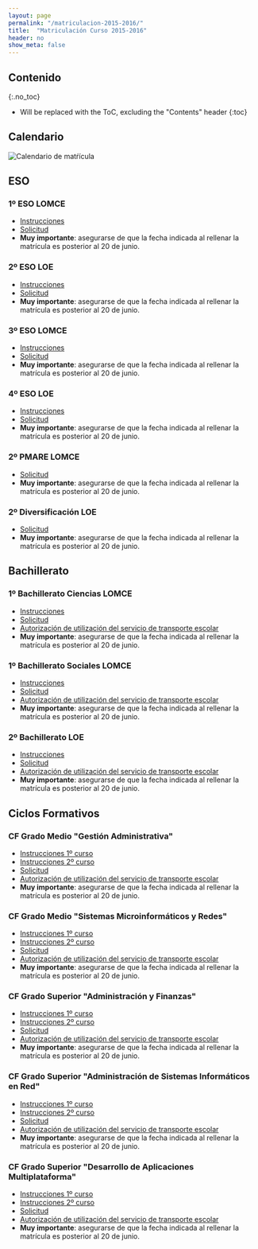 ```yaml
---
layout: page
permalink: "/matriculacion-2015-2016/"
title:  "Matriculación Curso 2015-2016"
header: no
show_meta: false
---
```



<style>
img[alt="Logo Kilometros de solidaridad"], img[alt="Carnet del corredor"]  {
	float: right;
}

img[alt="Carnet del corredor"] {
	width: 20%;
	margin-left: 20px;
}

img[alt="Mujer de mali"], img[alt="Recorrido"] {
	width: 100%;
	padding-top: 15px;
}

</style>



## Contenido
{:.no_toc}

* Will be replaced with the ToC, excluding the "Contents" header
{:toc}

## Calendario

![Calendario de matŕícula](http://www.googledrive.com/host/0B4jaZeMGL7HsR1p0cUxIcW1sWTQ)


## ESO

### 1º ESO LOMCE

* [Instrucciones](https://drive.google.com/uc?export=download&id=0B4jaZeMGL7HsNGsyd0UzRTlValk)
* [Solicitud](https://drive.google.com/uc?export=download&id=0B4jaZeMGL7Hsb201enBKUWZGYkE)
* __Muy importante__: asegurarse de que la fecha indicada al rellenar la matrícula es posterior al 20 de junio.

### 2º ESO LOE

* [Instrucciones](https://drive.google.com/uc?export=download&id=0B4jaZeMGL7HsZjFqVUlGdEtHeHc)
* [Solicitud](https://drive.google.com/uc?export=download&id=0B4jaZeMGL7HsMVhSWjU2RE5fVUE)
* __Muy importante__: asegurarse de que la fecha indicada al rellenar la matrícula es posterior al 20 de junio.


### 3º ESO LOMCE

* [Instrucciones](https://drive.google.com/uc?export=download&id=0B4jaZeMGL7HsSjlsdXk2MFFfWDQ)
* [Solicitud](https://drive.google.com/uc?export=download&id=0B4jaZeMGL7HsSkdmenpNY1UydGM)
* __Muy importante__: asegurarse de que la fecha indicada al rellenar la matrícula es posterior al 20 de junio.


### 4º ESO LOE

* [Instrucciones](https://drive.google.com/uc?export=download&id=0B4jaZeMGL7HscFhEcVhHYjE2MDA)
* [Solicitud](https://drive.google.com/uc?export=download&id=0B4jaZeMGL7HsWmRzUUVldWYybDQ)
* __Muy importante__: asegurarse de que la fecha indicada al rellenar la matrícula es posterior al 20 de junio.


### 2º PMARE LOMCE

* [Solicitud](https://drive.google.com/uc?export=download&id=0B4jaZeMGL7HsTDZEZDFOcjl3dGs)
* __Muy importante__: asegurarse de que la fecha indicada al rellenar la matrícula es posterior al 20 de junio.


### 2º Diversificación LOE

* [Solicitud](https://drive.google.com/uc?export=download&id=0B4jaZeMGL7HsT2NiNXk0RWZ4ZjQ)
* __Muy importante__: asegurarse de que la fecha indicada al rellenar la matrícula es posterior al 20 de junio.


## Bachillerato

### 1º Bachillerato Ciencias LOMCE

* [Instrucciones](http://www.googledrive.com/host/0B4jaZeMGL7HsTE14NXpkaWowT0E)
* [Solicitud](https://drive.google.com/uc?export=download&id=0B4jaZeMGL7HseXNmaHZsdHhwdHc)
* [Autorización de utilización del servicio de transporte escolar](http://www.googledrive.com/host/0B4jaZeMGL7HsRDNNeXcyaUJBR2c)
* __Muy importante__: asegurarse de que la fecha indicada al rellenar la matrícula es posterior al 20 de junio.


### 1º Bachillerato Sociales LOMCE

* [Instrucciones](http://www.googledrive.com/host/0B4jaZeMGL7HsTE14NXpkaWowT0E)
* [Solicitud](https://drive.google.com/uc?export=download&id=0B4jaZeMGL7HscFVhd1FLZ2J0VG8)
* [Autorización de utilización del servicio de transporte escolar](http://www.googledrive.com/host/0B4jaZeMGL7HsRDNNeXcyaUJBR2c)
* __Muy importante__: asegurarse de que la fecha indicada al rellenar la matrícula es posterior al 20 de junio.


### 2º Bachillerato LOE

* [Instrucciones](http://www.googledrive.com/host/0B4jaZeMGL7HsLVRqcUlrd3RXTTg)
* [Solicitud](https://drive.google.com/uc?export=download&id=0B4jaZeMGL7HscEFDYWpjdXJWXzQ)
* [Autorización de utilización del servicio de transporte escolar](http://www.googledrive.com/host/0B4jaZeMGL7HsRDNNeXcyaUJBR2c)
* __Muy importante__: asegurarse de que la fecha indicada al rellenar la matrícula es posterior al 20 de junio.



## Ciclos Formativos

### CF Grado Medio "Gestión Administrativa"

* [Instrucciones 1º curso](http://www.googledrive.com/host/0B4jaZeMGL7Hsc0Ezd3VYYk9ZbE0)
* [Instrucciones 2º curso](http://www.googledrive.com/host/0B4jaZeMGL7HsT2M3enpmWVhJbW8)
* [Solicitud](https://drive.google.com/uc?export=download&id=0B4jaZeMGL7HsbV9mTHZ6eGVDUkk)
* [Autorización de utilización del servicio de transporte escolar](http://www.googledrive.com/host/0B4jaZeMGL7HsRDNNeXcyaUJBR2c)
* __Muy importante__: asegurarse de que la fecha indicada al rellenar la matrícula es posterior al 20 de junio.


### CF Grado Medio "Sistemas Microinformáticos y Redes"

* [Instrucciones 1º curso](http://www.googledrive.com/host/0B4jaZeMGL7Hsc0Ezd3VYYk9ZbE0)
* [Instrucciones 2º curso](http://www.googledrive.com/host/0B4jaZeMGL7HsT2M3enpmWVhJbW8)
* [Solicitud](https://drive.google.com/uc?export=download&id=0B4jaZeMGL7HsMWowUktqOGVBYnc)
* [Autorización de utilización del servicio de transporte escolar](http://www.googledrive.com/host/0B4jaZeMGL7HsRDNNeXcyaUJBR2c)
* __Muy importante__: asegurarse de que la fecha indicada al rellenar la matrícula es posterior al 20 de junio.


### CF Grado Superior "Administración y Finanzas"

* [Instrucciones 1º curso](http://www.googledrive.com/host/0B4jaZeMGL7Hsc0Ezd3VYYk9ZbE0)
* [Instrucciones 2º curso](http://www.googledrive.com/host/0B4jaZeMGL7HsT2M3enpmWVhJbW8)
* [Solicitud](https://drive.google.com/uc?export=download&id=0B4jaZeMGL7HsUkExVURLSHIwVm8)
* [Autorización de utilización del servicio de transporte escolar](http://www.googledrive.com/host/0B4jaZeMGL7HsRDNNeXcyaUJBR2c)
* __Muy importante__: asegurarse de que la fecha indicada al rellenar la matrícula es posterior al 20 de junio.


### CF Grado Superior "Administración de Sistemas Informáticos en Red"

* [Instrucciones 1º curso](http://www.googledrive.com/host/0B4jaZeMGL7Hsc0Ezd3VYYk9ZbE0)
* [Instrucciones 2º curso](http://www.googledrive.com/host/0B4jaZeMGL7HsT2M3enpmWVhJbW8)
* [Solicitud](https://drive.google.com/uc?export=download&id=0B4jaZeMGL7HsU3RvT2YzQ1hydmM)  
* [Autorización de utilización del servicio de transporte escolar](http://www.googledrive.com/host/0B4jaZeMGL7HsRDNNeXcyaUJBR2c)
* __Muy importante__: asegurarse de que la fecha indicada al rellenar la matrícula es posterior al 20 de junio.


### CF Grado Superior "Desarrollo de Aplicaciones Multiplataforma"

* [Instrucciones 1º curso](http://www.googledrive.com/host/0B4jaZeMGL7Hsc0Ezd3VYYk9ZbE0)
* [Instrucciones 2º curso](http://www.googledrive.com/host/0B4jaZeMGL7HsT2M3enpmWVhJbW8)
* [Solicitud](https://drive.google.com/uc?export=download&id=0B4jaZeMGL7HsVC05dFcxQ2NWSGc)
* [Autorización de utilización del servicio de transporte escolar](http://www.googledrive.com/host/0B4jaZeMGL7HsRDNNeXcyaUJBR2c)
* __Muy importante__: asegurarse de que la fecha indicada al rellenar la matrícula es posterior al 20 de junio.
